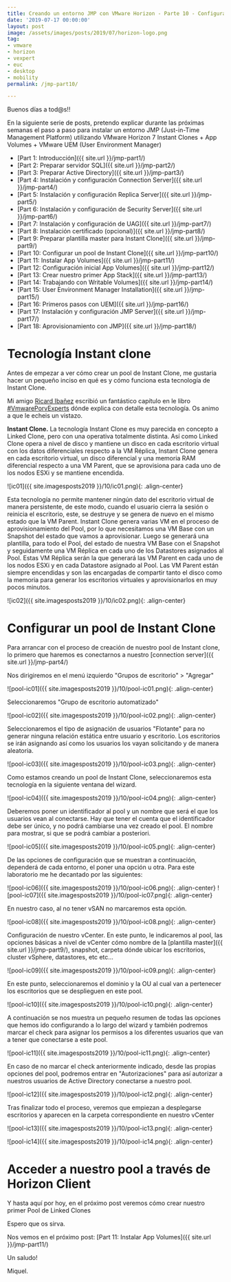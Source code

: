 ```yaml
---
title: Creando un entorno JMP con VMware Horizon - Parte 10 - Configurar un pool de Instant Clone
date: '2019-07-17 00:00:00'
layout: post
image: /assets/images/posts/2019/07/horizon-logo.png
tag:
- vmware
- horizon
- vexpert
- euc
- desktop
- mobility
permalink: /jmp-part10/

---
```


Buenos días a tod@s!!

En la siguiente serie de posts, pretendo explicar durante las próximas semanas el paso a paso para instalar un entorno JMP (Just-in-Time Management Platform) utilizando VMware Horizon 7 Instant Clones + App Volumes + VMware UEM (User Environment Manager) 

- [Part 1: Introducción]({{ site.url }}/jmp-part1/)
- [Part 2: Preparar servidor SQL]({{ site.url }}/jmp-part2/)
- [Part 3: Preparar Active Directory]({{ site.url }}/jmp-part3/)
- [Part 4: Instalación y configuración Connection Server]({{ site.url }}/jmp-part4/)
- [Part 5: Instalación y configuración Replica Server]({{ site.url }}/jmp-part5/)
- [Part 6: Instalación y configuración de Security Server]({{ site.url }}/jmp-part6/)
- [Part 7: Instalación y configuración de UAG]({{ site.url }}/jmp-part7/)
- [Part 8: Instalación certificado (opcional)]({{ site.url }}/jmp-part8/)
- [Part 9: Preparar plantilla master para Instant Clone]({{ site.url }}/jmp-part9/)
- [Part 10: Configurar un pool de Instant Clone]({{ site.url }}/jmp-part10/)
- [Part 11: Instalar App Volumes]({{ site.url }}/jmp-part11/)
- [Part 12: Configuración inicial App Volumes]({{ site.url }}/jmp-part12/)
- [Part 13: Crear nuestro primer App Stack]({{ site.url }}/jmp-part13/)
- [Part 14: Trabajando con Writable Volumes]({{ site.url }}/jmp-part14/)
- [Part 15: User Environment Manager Installation]({{ site.url }}/jmp-part15/)
- [Part 16: Primeros pasos con UEM]({{ site.url }}/jmp-part16/)
- [Part 17: Instalación y configuración JMP Server]({{ site.url }}/jmp-part17/)
- [Part 18: Aprovisionamiento con JMP]({{ site.url }}/jmp-part18/)

# Tecnología Instant clone

Antes de empezar a ver cómo crear un pool de Instant Clone, me gustaria hacer un pequeño inciso en qué es y cómo funciona esta tecnología de Instant Clone.

Mi amigo [Ricard Ibañez](https://www.cenabit.com/) escribió un fantástico capítulo en le libro [#VmwarePorvExperts](https://miquelmariano.github.io/vmwareporvexperts/) dónde explica con detalle esta tecnología. Os animo a que le echeis un vistazo.

**Instant Clone.** La tecnología Instant Clone es muy parecida en concepto a Linked Clone, pero con una operativa totalmente distinta. Así como Linked Clone opera a nivel de disco y mantiene un disco en cada escritorio virtual con los datos diferenciales respecto a la VM Réplica, Instant Clone genera en cada escritorio virtual, un disco diferencial y una memoria RAM diferencial respecto a una VM Parent, que se aprovisiona para cada uno de los nodos ESXi y se mantiene encendida.

![ic01]({{ site.imagesposts2019 }}/10/ic01.png){: .align-center}

Esta tecnología no permite mantener ningún dato del escritorio virtual de manera persistente, de este modo, cuando el usuario cierra la sesión o reinicia el escritorio, este, se destruye y se genera de nuevo en el mismo estado que la VM Parent.
Instant Clone genera varias VM en el proceso de aprovisionamiento del Pool, por lo que necesitamos una VM Base con un Snapshot del estado que vamos a aprovisionar. Luego se generará una plantilla, para todo el Pool, del estado de nuestra VM Base con el Snapshot y seguidamente una VM Réplica en cada uno de los Datastores asignados al Pool. Estas VM Réplica serán la que generará las VM Parent en cada uno de los nodos ESXi y en cada Datastore asignado al Pool. Las VM Parent están siempre encendidas y son las encargadas de compartir tanto el disco como la memoria para generar los escritorios virtuales y aprovisionarlos en muy pocos minutos.

![ic02]({{ site.imagesposts2019 }}/10/ic02.png){: .align-center}

# Configurar un pool de Instant Clone

Para arrancar con el proceso de creación de nuestro pool de Instant clone, lo primero que haremos es conectarnos a nuestro [connection server]({{ site.url }}/jmp-part4/)

Nos dirigiremos en el menú izquierdo "Grupos de escritorio" > "Agregar"

![pool-ic01]({{ site.imagesposts2019 }}/10/pool-ic01.png){: .align-center}

Seleccionaremos "Grupo de escritorio automatizado"

![pool-ic02]({{ site.imagesposts2019 }}/10/pool-ic02.png){: .align-center}

Seleccionaremos el tipo de asignación de usuarios "Flotante" para no generar ninguna relación estática entre usuario y escritorio. Los escritorios se irán asignando así como los usuarios los vayan solicitando y de manera aleatoria.

![pool-ic03]({{ site.imagesposts2019 }}/10/pool-ic03.png){: .align-center}

Como estamos creando un pool de Instant Clone, seleccionaremos esta tecnología en la siguiente ventana del wizard.

![pool-ic04]({{ site.imagesposts2019 }}/10/pool-ic04.png){: .align-center}

Deberemos poner un identificador al pool y un nombre que será el que los usuarios vean al conectarse. Hay que tener el cuenta que el identificador debe ser único, y no podrá cambiarse una vez creado el pool. El nombre para mostrar, si que se podrá cambiar a posteriori.

![pool-ic05]({{ site.imagesposts2019 }}/10/pool-ic05.png){: .align-center}

De las opciones de configuración que se muestran a continuación, dependerá de cada entorno, el poner una opción u otra. Para este laboratorio me he decantado por las siguientes:

![pool-ic06]({{ site.imagesposts2019 }}/10/pool-ic06.png){: .align-center}
![pool-ic07]({{ site.imagesposts2019 }}/10/pool-ic07.png){: .align-center}

En nuestro caso, al no tener vSAN no marcaremos esta opción.

![pool-ic08]({{ site.imagesposts2019 }}/10/pool-ic08.png){: .align-center}

Configuración de nuestro vCenter. En este punto, le indicaremos al pool, las opciones básicas a nivel de vCenter cómo nombre de la [plantilla master]({{ site.url }}/jmp-part9/), snapshot, carpeta dónde ubicar los escritorios, cluster vSphere, datastores, etc etc...

![pool-ic09]({{ site.imagesposts2019 }}/10/pool-ic09.png){: .align-center}

En este punto, seleccionaremos el dominio y la OU al cual van a pertenecer los escritorios que se desplieguen en este pool.

![pool-ic10]({{ site.imagesposts2019 }}/10/pool-ic10.png){: .align-center}

A continuación se nos muestra un pequeño resumen de todas las opciones que hemos ido configurando a lo largo del wizard y también podremos marcar el check para asignar los permisos a los diferentes usuarios que van a tener que conectarse a este pool.

![pool-ic11]({{ site.imagesposts2019 }}/10/pool-ic11.png){: .align-center}

En caso de no marcar el check anteriormente indicado, desde las propias opciones del pool, podremos entrar en "Autorizaciones" para así autorizar a nuestros usuarios de Active Directory conectarse a nuestro pool.

![pool-ic12]({{ site.imagesposts2019 }}/10/pool-ic12.png){: .align-center}

Tras finalizar todo el proceso, veremos que empiezan a desplegarse escritorios y aparecen en la carpeta correspondiente en nuestro vCenter

![pool-ic13]({{ site.imagesposts2019 }}/10/pool-ic13.png){: .align-center}

![pool-ic14]({{ site.imagesposts2019 }}/10/pool-ic14.png){: .align-center}


# Acceder a nuestro pool a través de Horizon Client

Y hasta aquí por hoy, en el próximo post veremos cómo crear nuestro primer Pool de Linked Clones

Espero que os sirva.

Nos vemos en el próximo post: [Part 11: Instalar App Volumes]({{ site.url }}/jmp-part11/)

Un saludo!

Miquel.


